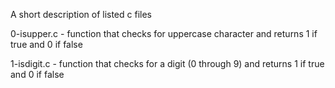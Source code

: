 A short description of listed c files

0-isupper.c - function that checks for uppercase character and returns 1 if true and 0 if false

1-isdigit.c - function that checks for a digit (0 through 9) and returns 1 if true and 0 if false


